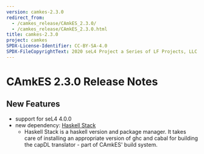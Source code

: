 ```yaml
---
version: camkes-2.3.0
redirect_from:
  - /camkes_release/CAmkES_2.3.0/
  - /camkes_release/CAmkES_2.3.0.html
title: camkes-2.3.0
project: camkes
SPDX-License-Identifier: CC-BY-SA-4.0
SPDX-FileCopyrightText: 2020 seL4 Project a Series of LF Projects, LLC.
---
```

# CAmkES 2.3.0 Release Notes


## New Features


- support for seL4 4.0.0
- new dependency: [Haskell Stack](http://haskellstack.org)
    -   Haskell Stack is a haskell version and package manager. It
        takes care of installing an appropriate version of ghc and
        cabal for building the capDL translator - part of CAmkES'
        build system.


